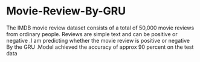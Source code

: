 # Movie-Review-By-GRU
The IMDB movie review dataset consists of a total of 50,000 movie reviews from ordinary people. Reviews are simple text and can be positive or negative .I am predicting whether the movie review is positive or negative By the GRU .Model achieved the accuracy of approx 90 percent on the test data 
